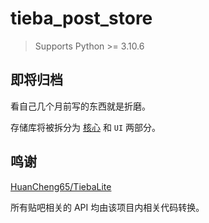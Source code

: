# tieba_post_store

> Supports Python >= 3.10.6

## 即将归档

看自己几个月前写的东西就是折磨。

存储库将被拆分为 [核心](https://github.com/283375/tieba-thread-archive) 和 `UI` 两部分。

## 鸣谢

[HuanCheng65/TiebaLite](https://github.com/HuanCheng65/TiebaLite)

所有贴吧相关的 API 均由该项目内相关代码转换。
